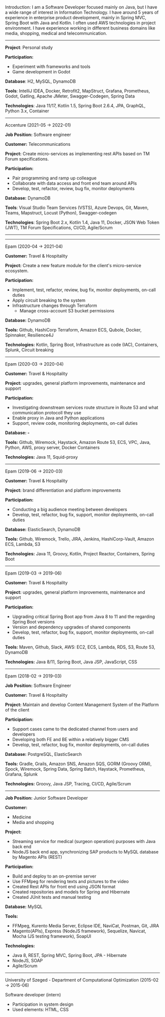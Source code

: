 Introduction:
I am a Software Developer focused mainly on Java, but I have a wide range of interest in Information Technology. I have around 5 years of experience in enterprise product development, mainly in Spring MVC, Spring Boot with Java and Kotlin. I often used AWS technologies in project environment. I have experience working in different business domains like media, shopping, medical and telecommunication.

---

**Project**: Personal study

**Participation:**
- Experiment with frameworks and tools
- Game development in Godot

**Database**: H2, MySQL, DynamoDB

**Tools**: IntelliJ IDEA, Docker, Retrofit2, MapStruct, Grafana, Prometheus, Godot, Gatling, Apache JMeter, Swagger-Codegen, Spring Data

**Technologies**: Java 11/17, Kotlin 1.5, Spring Boot 2.6.4, JPA, GraphQL, Python 3.x, Container

---

Accenture (2021-05 -> 2022-01)

**Job Position:** Software engineer

**Customer:** Telecommunications

**Project:** Create micro-services as implementing rest APIs based on TM Forum specifications.

**Participation:** 
- Pair programming and ramp up colleague
- Collaborate with data access and front end team around APIs
- Develop, test, refactor, review, bug fix, monitor deployments

**Database:** DynamoDB

**Tools**: Visual Studio Team Services (VSTS), Azure Devops, Git, Maven, Teams, Mapstruct, Locust (Python), Swagger-codegen

**Technologies**: Spring Boot 2.x, Kotlin 1.4, Java 11, Docker, JSON Web Token (JWT), TM Forum Specifications, CI/CD, Agile/Scrum

---
---
Epam (2020-04 -> 2021-04)

**Customer:** Travel & Hospitality 

**Project:**
Create a new feature module for the client's micro-service ecosystem.

**Participation:**
- Implement, test, refactor, review, bug fix, monitor deployments, on-call duties
- Apply circuit breaking to the system
- Infrastructure changes through Terraform
	- Manage cross-account S3 bucket permissions

**Database:** DynamoDB

**Tools:** Github, HashiCorp Terraform, Amazon ECS, Qubole, Docker, Spinnaker, Resilience4J

**Technologies:** Kotlin, Spring Boot, Infrastructure as code (IAC), Containers, Splunk, Circuit breaking

---
Epam (2020-03 -> 2020-04)

**Customer:** Travel & Hospitality

**Project:** upgrades, general platform improvements, maintenance and support

**Participation:**
- Investigating downstream services route structure in Route 53 and what communication protocoll they use
- Enable proxy in Java and Python applications
- Support, review code, monitoring deployments, on-call duties

**Database: -**

**Tools:** Github, Wiremock, Haystack, Amazon Route 53, ECS, VPC, Java, Python, AWS, proxy server, Docker Containers

**Technologies:** Java 11, Squid-proxy

---
Epam (2019-06 -> 2020-03)

**Customer:** Travel & Hospitality 

**Project:** brand differentiation and platform improvements

**Participation:**
- Conducting a big audience meeting between developers
- Develop, test, refactor, bug fix, support, monitor deployments, on-call duties

**Database:** ElasticSearch, DynamoDB

**Tools:** Github, Wiremock, Trello, JIRA, Jenkins, HashiCorp-Vault, Amazon ECS, Lambda, S3

**Technologies:** Java 11, Groovy, Kotlin, Project Reactor, Containers, Spring Boot

---
Epam (2019-03 -> 2019-06)

**Customer:** Travel & Hospitality 

**Project:** upgrades, general platform improvements, maintenance and support

**Participation:**
- Upgrading critical Spring Boot app from Java 8 to 11 and the regarding Spring Boot versions
- Version and dependency upgrades of shared components
- Develop, test, refactor, bug fix, support, monitor deployments, on-call duties

**Tools:** Maven, Github, Slack, AWS: EC2, ECS, Lambda, RDS, S3, Route 53, DynamoDB

**Technologies:** Java 8/11, Spring Boot, Java JSP, JavaScript, CSS

---
Epam (2018-02 -> 2019-03)

**Job Position:** Software Engineer

**Customer:** Travel & Hospitality

**Project:** Maintain and develop Content Management System of the Platform of the client

**Participation:**
- Support cases came to the dedicated channel from users and developers
- Developing both FE and BE within a relatively bigger CMS
- Develop, test, refactor, bug fix, monitor deployments, on-call duties

**Database:** PostgreSQL, ElasticSearch

**Tools:** Gradle, Grails, Amazon SNS, Amazon SQS, GORM (Groovy ORM), Spock, Wiremock, Spring Data, Spring Batch, Haystack, Prometheus, Grafana, Splunk

**Technologies:** Groovy, Java JSP, Tracing, CI/CD, Agile/Scrum

---

**Job Position:** Junior Software Developer 

**Customer:** 
- Medicine 
- Media and shopping

**Project:**
- Streaming service for medical (surgeon operation) purposes with Java back end
- NodeJS back end app, synchronizing SAP products to MySQL database by Magento APIs (REST)

**Participation:**
- Build and deploy to an on-premise server
- Use FFMpeg for rendering texts and pictures to the video
- Created Rest APIs for front end using JSON format
- Created repositories and models for Spring and Hibernate
- Created JUnit tests and manual testing

**Database:** MySQL

**Tools:** 
- FFMpeg, Kurento Media Server, Eclipse IDE, NaviCat, Postman, Git, JIRA
- Magento(APIs), Express (NodeJS framework), Sequelize, Navicat, Mocha (JS testing framework), SoapUI

**Technologies:** 
- Java 8, REST, Spring MVC, Spring Boot, JPA - Hibernate
- NodeJS, SOAP
- Agile/Scrum

---
University of Szeged - Department of Computational Optimization (2015-02 -> 2015-06)

Software developer (intern)

- Participation in system design
- Used elements: HTML, CSS